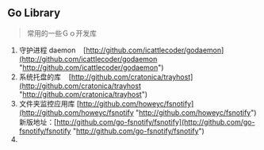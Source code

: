 ## Go Library ##

> 常用的一些Ｇｏ开发库

1. 守护进程 daemon&nbsp;&nbsp;&nbsp;&nbsp;[http://github.com/icattlecoder/godaemon](http://github.com/icattlecoder/godaemon "http://github.com/icattlecoder/godaemon")
2. 系统托盘的库&nbsp;&nbsp;&nbsp;&nbsp;[http://github.com/cratonica/trayhost](http://github.com/cratonica/trayhost "http://github.com/cratonica/trayhost")
3. 文件夹监控应用库 [http://github.com/howeyc/fsnotify](http://github.com/howeyc/fsnotify "http://github.com/howeyc/fsnotify") 新版地址：[http://github.com/go-fsnotify/fsnotify](http://github.com/go-fsnotify/fsnotify "http://github.com/go-fsnotify/fsnotify")
4.  
    
